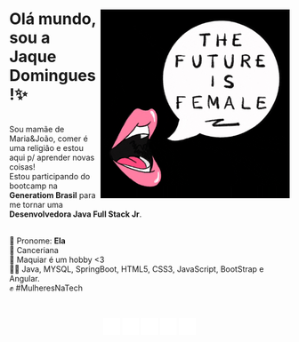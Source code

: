 <h1 align="left"> 
  <img align="right" width="340px" src="./female.gif">
 Olá mundo, sou a Jaque Domingues!✨ </h2><br> 
  Sou mamãe de Maria&João, comer é uma religião e estou aqui p/ aprender novas coisas!<br>
  Estou participando do bootcamp na <strong>Generatiom Brasil</strong> para me tornar uma <br><strong>Desenvolvedora Java Full Stack Jr</strong>.<br><br>
<p align="left">
  🌷 Pronome: <strong>Ela</strong><br>
  🦀 Canceriana<br>
  💋 Maquiar é um hobby <3<br>
  👩‍💻 Java, MYSQL, SpringBoot, HTML5, CSS3, JavaScript, BootStrap e Angular.<br>
  ✊ #MulheresNaTech
</p>
 <div><br><p align="center">
            <a href="https://www.instagram.com/jaquedmonteiro" target="_blank"><img src="./instagram.png" width="30" target="_blank"></a> 
            <a href = "mailto:jaquem.rs@hotmail.com"><img src="./email.png" width="30" target="_blank"></a> 
            <a href="https://www.linkedin.com/in/jaquedmonteiro/" target="_blank"><img src="./linkedin.png" width="30" target="_blank"></a>
            <a href="https://www.youtube.com/user/jaquedemetria" target="_blank"><img src="./youtube.png" width="30" target="_blank"></a> 
            <a href="https://www.canva.com/design/DAE3s4-KJtw/nL-r18XRqAOVnM7u4wRIEw/view?utm_content=DAE3s4-KJtw&utm_campaign=designshare&utm_medium=link2&utm_source=sharebutton" target="_blank"><img src="./cv.png" width="30" target="_blank"></a></div></p>
</div>
